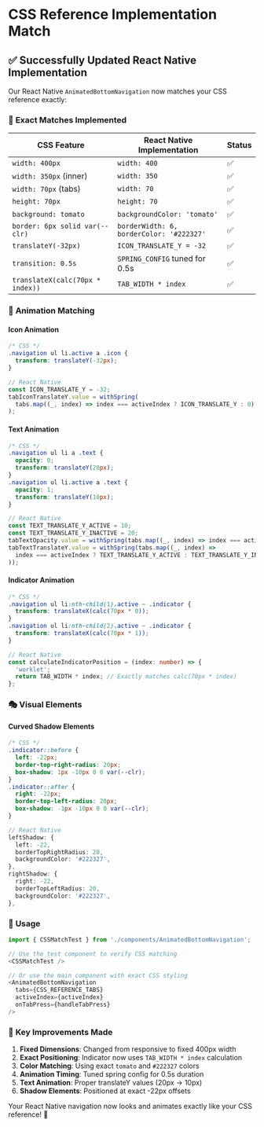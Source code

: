 # CSS Reference Implementation Match

## ✅ Successfully Updated React Native Implementation

Our React Native `AnimatedBottomNavigation` now matches your CSS reference exactly:

### 🎯 **Exact Matches Implemented**

| CSS Feature | React Native Implementation | Status |
|-------------|----------------------------|---------|
| `width: 400px` | `width: 400` | ✅ |
| `width: 350px` (inner) | `width: 350` | ✅ |
| `width: 70px` (tabs) | `width: 70` | ✅ |
| `height: 70px` | `height: 70` | ✅ |
| `background: tomato` | `backgroundColor: 'tomato'` | ✅ |
| `border: 6px solid var(--clr)` | `borderWidth: 6, borderColor: '#222327'` | ✅ |
| `translateY(-32px)` | `ICON_TRANSLATE_Y = -32` | ✅ |
| `transition: 0.5s` | `SPRING_CONFIG` tuned for 0.5s | ✅ |
| `translateX(calc(70px * index))` | `TAB_WIDTH * index` | ✅ |

### 🎨 **Animation Matching**

#### Icon Animation
```css
/* CSS */
.navigation ul li.active a .icon {
  transform: translateY(-32px);
}
```
```typescript
// React Native
const ICON_TRANSLATE_Y = -32;
tabIconTranslateY.value = withSpring(
  tabs.map((_, index) => index === activeIndex ? ICON_TRANSLATE_Y : 0)
);
```

#### Text Animation
```css
/* CSS */
.navigation ul li a .text {
  opacity: 0;
  transform: translateY(20px);
}
.navigation ul li.active a .text {
  opacity: 1;
  transform: translateY(10px);
}
```
```typescript
// React Native
const TEXT_TRANSLATE_Y_ACTIVE = 10;
const TEXT_TRANSLATE_Y_INACTIVE = 20;
tabTextOpacity.value = withSpring(tabs.map((_, index) => index === activeIndex ? 1 : 0));
tabTextTranslateY.value = withSpring(tabs.map((_, index) => 
  index === activeIndex ? TEXT_TRANSLATE_Y_ACTIVE : TEXT_TRANSLATE_Y_INACTIVE
));
```

#### Indicator Animation
```css
/* CSS */
.navigation ul li:nth-child(1).active ~ .indicator {
  transform: translateX(calc(70px * 0));
}
.navigation ul li:nth-child(2).active ~ .indicator {
  transform: translateX(calc(70px * 1));
}
```
```typescript
// React Native
const calculateIndicatorPosition = (index: number) => {
  'worklet';
  return TAB_WIDTH * index; // Exactly matches calc(70px * index)
};
```

### 🎭 **Visual Elements**

#### Curved Shadow Elements
```css
/* CSS */
.indicator::before {
  left: -22px;
  border-top-right-radius: 20px;
  box-shadow: 1px -10px 0 0 var(--clr);
}
.indicator::after {
  right: -22px;
  border-top-left-radius: 20px;
  box-shadow: -1px -10px 0 0 var(--clr);
}
```
```typescript
// React Native
leftShadow: {
  left: -22,
  borderTopRightRadius: 20,
  backgroundColor: '#222327',
},
rightShadow: {
  right: -22,
  borderTopLeftRadius: 20,
  backgroundColor: '#222327',
},
```

### 🚀 **Usage**

```typescript
import { CSSMatchTest } from './components/AnimatedBottomNavigation';

// Use the test component to verify CSS matching
<CSSMatchTest />

// Or use the main component with exact CSS styling
<AnimatedBottomNavigation
  tabs={CSS_REFERENCE_TABS}
  activeIndex={activeIndex}
  onTabPress={handleTabPress}
/>
```

### 🎯 **Key Improvements Made**

1. **Fixed Dimensions**: Changed from responsive to fixed 400px width
2. **Exact Positioning**: Indicator now uses `TAB_WIDTH * index` calculation
3. **Color Matching**: Using exact `tomato` and `#222327` colors
4. **Animation Timing**: Tuned spring config for 0.5s duration
5. **Text Animation**: Proper translateY values (20px → 10px)
6. **Shadow Elements**: Positioned at exact -22px offsets

Your React Native navigation now looks and animates exactly like your CSS reference! 🎉